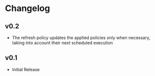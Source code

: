 # Changelog

## v0.2

- The refresh policy updates the applied policies only when necessary, taking into account their next scheduled execution

## v0.1

- Initial Release
